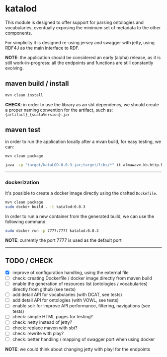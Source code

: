 katalod
====================

This module is designed to offer support for parsing ontologies and vocabularies, eventually exposing the minimum set of metadata to the other components.

For simplicity it is designed re-using jersey and swagger with jetty, using RDF4J as the main interface to RDF.

**NOTE**: the application should be considered an early (alpha) release, as it is still work-in-progress: all the endpoints and functions are still constantly evolving.



## maven build / install

```bash
mvn clean install
```

**CHECK**: in order to use the library as an sbt dependency, we should create a proper naming convention for the artifact, such as: `{artifact}_{scalaVersion}.jar`

## maven test

in order to run the application locally after a mvan build, for easy testing, we can:

```bash
mvn clean package

java -cp "target/kataLOD-0.0.3.jar;target/libs/*" it.almawave.kb.http.MainHTTP
```

----

### dockerization

It's possible to create a docker image directly using the drafted `Dockefile`.

```bash
mvn clean package
sudo docker build . -t katalod:0.0.3
```

In order to run a new container from the generated build, we can use the following command:
```bash
sudo docker run -p 7777:7777 katalod:0.0.3
```

**NOTE**: currently the port 7777 is used as the default port


* * *

## TODO / CHECK

- [x] improve of configuration handling, using the external file
- [ ] check: creating Dockerfile / docker image directly from maven build
- [ ] enable the generation of resources list (ontologies / vocabularies) directly from github (see tests)
- [ ] add detail API for vocabularies (with DCAT, see tests)
- [ ] add detail API for ontologies (with VOWL, see tests)
- [ ] enable solr for improve API performance, filtering, navigations (see tests)
- [ ] check: simple HTML pages for testing?
- [ ] check: netty instead of jetty?
- [ ] check: replace maven with sbt?
- [ ] check: rewrite with play?
- [ ] check: better handling / mapping of swagger port when using docker

**NOTE**: we could think about changing jetty with play! for the endpoints
